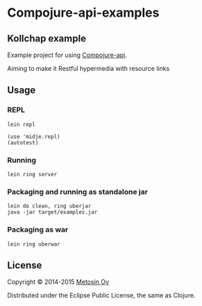 # Compojure-api-examples

## Kollchap example

Example project for using [Compojure-api](https://github.com/metosin/compojure-api).

Aiming to make it Restful hypermedia with resource links

## Usage

### REPL

`lein repl`

```
(use 'midje.repl)
(autotest)
```

### Running

`lein ring server`

### Packaging and running as standalone jar

```
lein do clean, ring uberjar
java -jar target/examples.jar
```

### Packaging as war

`lein ring uberwar`

## License

Copyright © 2014-2015 [Metosin Oy](http://www.metosin.fi)

Distributed under the Eclipse Public License, the same as Clojure.
